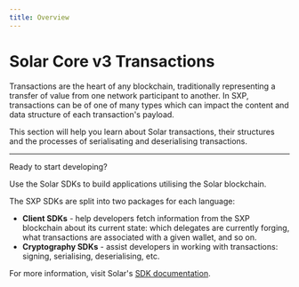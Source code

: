 ```yaml
---
title: Overview
---
```


# Solar Core v3 Transactions

Transactions are the heart of any blockchain, traditionally representing a transfer of value from one network participant to another. In SXP, transactions can be of one of many types which can impact the content and data structure of each transaction's payload.

This section will help you learn about Solar transactions, their structures and the processes of serialisating and deserialising transactions.

---

<div class="admonition tip">
    <p class="admonition-title">Ready to start developing?</p>
    <p>Use the Solar SDKs to build applications utilising the Solar blockchain.</p>
    <div class="admonition abstract">
        <p class="admonition-title">The SXP SDKs are split into two packages for each language:</p>
        <ul>
            <li>
                <b>Client SDKs</b> - help developers fetch information from the SXP blockchain about its current state: which delegates are currently forging, what transactions are associated with a given wallet, and so on.
            </li>
            <li>
                <b>Cryptography SDKs</b> - assist developers in working with transactions: signing, serialising, deserialising, etc.
            </li>
        </ul>
    </div>
    <div class="admonition info">
        <p class="admonition-title">For more information, visit Solar's <a href="/sdk/documentation">SDK documentation</a>.</p>
    </div>
</div>
